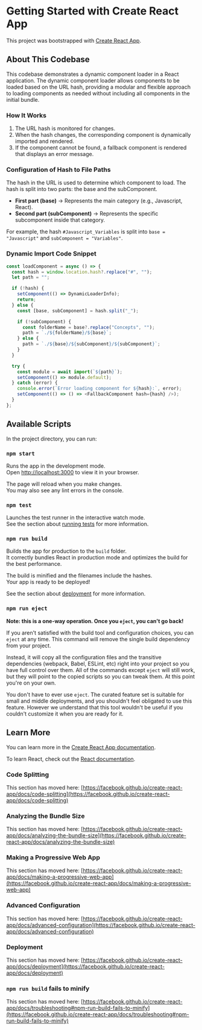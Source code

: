 # Getting Started with Create React App

This project was bootstrapped with [Create React App](https://github.com/facebook/create-react-app).

## About This Codebase

This codebase demonstrates a dynamic component loader in a React application. The dynamic component loader allows components to be loaded based on the URL hash, providing a modular and flexible approach to loading components as needed without including all components in the initial bundle.

### How It Works

1. The URL hash is monitored for changes.
2. When the hash changes, the corresponding component is dynamically imported and rendered.
3. If the component cannot be found, a fallback component is rendered that displays an error message.

### Configuration of Hash to File Paths

The hash in the URL is used to determine which component to load. The hash is split into two parts: the base and the subComponent.

- **First part (base)** → Represents the main category (e.g., Javascript, React).
- **Second part (subComponent)** → Represents the specific subcomponent inside that category.

For example, the hash `#Javascript_Variables` is split into `base = "Javascript"` and `subComponent = "Variables"`.

### Dynamic Import Code Snippet

```javascript
const loadComponent = async () => {
  const hash = window.location.hash?.replace("#", "");
  let path = "";

  if (!hash) {
    setComponent(() => DynamicLoaderInfo);
    return;
  } else {
    const [base, subComponent] = hash.split("_");

    if (!subComponent) {
      const folderName = base?.replace("Concepts", "");
      path = `./${folderName}/${base}`;
    } else {
      path = `./${base}/${subComponent}/${subComponent}`;
    }
  }

  try {
    const module = await import(`${path}`);
    setComponent(() => module.default);
  } catch (error) {
    console.error(`Error loading component for ${hash}:`, error);
    setComponent(() => () => <FallbackComponent hash={hash} />);
  }
};
```

## Available Scripts

In the project directory, you can run:

### `npm start`

Runs the app in the development mode.\
Open [http://localhost:3000](http://localhost:3000) to view it in your browser.

The page will reload when you make changes.\
You may also see any lint errors in the console.

### `npm test`

Launches the test runner in the interactive watch mode.\
See the section about [running tests](https://facebook.github.io/create-react-app/docs/running-tests) for more information.

### `npm run build`

Builds the app for production to the `build` folder.\
It correctly bundles React in production mode and optimizes the build for the best performance.

The build is minified and the filenames include the hashes.\
Your app is ready to be deployed!

See the section about [deployment](https://facebook.github.io/create-react-app/docs/deployment) for more information.

### `npm run eject`

**Note: this is a one-way operation. Once you `eject`, you can't go back!**

If you aren't satisfied with the build tool and configuration choices, you can `eject` at any time. This command will remove the single build dependency from your project.

Instead, it will copy all the configuration files and the transitive dependencies (webpack, Babel, ESLint, etc) right into your project so you have full control over them. All of the commands except `eject` will still work, but they will point to the copied scripts so you can tweak them. At this point you're on your own.

You don't have to ever use `eject`. The curated feature set is suitable for small and middle deployments, and you shouldn't feel obligated to use this feature. However we understand that this tool wouldn't be useful if you couldn't customize it when you are ready for it.

## Learn More

You can learn more in the [Create React App documentation](https://facebook.github.io/create-react-app/docs/getting-started).

To learn React, check out the [React documentation](https://reactjs.org/).

### Code Splitting

This section has moved here: [https://facebook.github.io/create-react-app/docs/code-splitting](https://facebook.github.io/create-react-app/docs/code-splitting)

### Analyzing the Bundle Size

This section has moved here: [https://facebook.github.io/create-react-app/docs/analyzing-the-bundle-size](https://facebook.github.io/create-react-app/docs/analyzing-the-bundle-size)

### Making a Progressive Web App

This section has moved here: [https://facebook.github.io/create-react-app/docs/making-a-progressive-web-app](https://facebook.github.io/create-react-app/docs/making-a-progressive-web-app)

### Advanced Configuration

This section has moved here: [https://facebook.github.io/create-react-app/docs/advanced-configuration](https://facebook.github.io/create-react-app/docs/advanced-configuration)

### Deployment

This section has moved here: [https://facebook.github.io/create-react-app/docs/deployment](https://facebook.github.io/create-react-app/docs/deployment)

### `npm run build` fails to minify

This section has moved here: [https://facebook.github.io/create-react-app/docs/troubleshooting#npm-run-build-fails-to-minify](https://facebook.github.io/create-react-app/docs/troubleshooting#npm-run-build-fails-to-minify)
